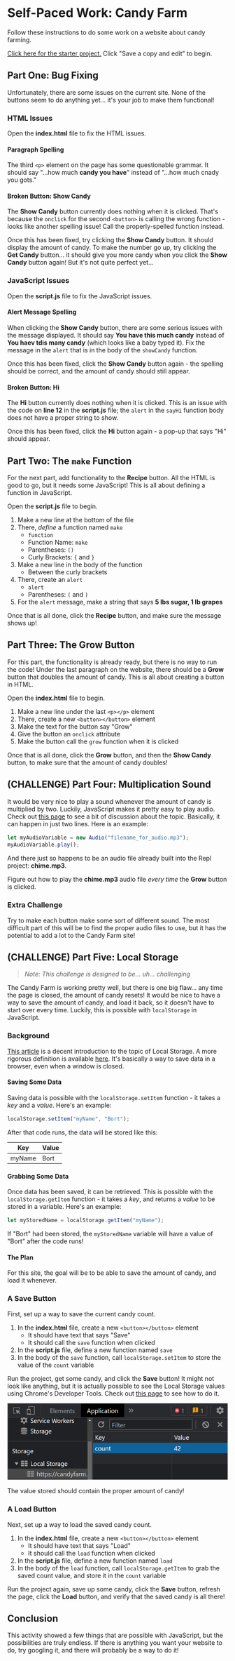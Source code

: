# Self-Paced Work: Candy Farm
Follow these instructions to do some work on a website about candy farming.

[Click here for the starter project.](https://vscodeedu.com/45LBCl4P7GEKXlWvG9CN) Click "Save a copy and edit" to begin.

## Part One: Bug Fixing
Unfortunately, there are some issues on the current site. None of the buttons seem to do anything yet... it's your job to make them functional!

### HTML Issues
Open the **index.html** file to fix the HTML issues.

#### Paragraph Spelling
The third `<p>` element on the page has some questionable grammar. It should say "...how much **candy you have**" instead of "...how much cnady you gots."

#### Broken Button: Show Candy
The **Show Candy** button currently does nothing when it is clicked. That's because the `onclick` for the second `<button>` is calling the wrong function - looks like another spelling issue! Call the properly-spelled function instead.

Once this has been fixed, try clicking the **Show Candy** button. It should display the amount of candy. To make the number go up, try clicking the **Get Candy** button... it should give you more candy when you click the **Show Candy** button again! But it's not quite perfect yet...

### JavaScript Issues
Open the **script.js** file to fix the JavaScript issues.

#### Alert Message Spelling
When clicking the **Show Candy** button, there are some serious issues with the message displayed. It should say **You have this much candy** instead of **You haev tdis many candy** (which looks like a baby typed it). Fix the message in the `alert` that is in the body of the `showCandy` function.

Once this has been fixed, click the **Show Candy** button again - the spelling should be correct, and the amount of candy should still appear.

#### Broken Button: Hi
The **Hi** button currently does nothing when it is clicked. This is an issue with the code on **line 12** in the **script.js** file; the `alert` in the `sayHi` function body does not have a proper string to show.

Once this has been fixed, click the **Hi** button again - a pop-up that says "Hi" should appear.

## Part Two: The `make` Function
For the next part, add functionality to the **Recipe** button. All the HTML is good to go, but it needs some JavaScript! This is all about defining a function in JavaScript.

Open the **script.js** file to begin.

1. Make a new line at the bottom of the file
1. There, _define_ a function named `make`
    - `function`
    - Function Name: `make`
    - Parentheses: `()`
    - Curly Brackets: `{` and `}`
1. Make a new line in the body of the function
    - Between the curly brackets
1. There, create an `alert`
    - `alert`
    - Parentheses: `(` and `)`
1. For the `alert` message, make a string that says **5 lbs sugar, 1 lb grapes**

Once that is all done, click the **Recipe** button, and make sure the message shows up!

## Part Three: The Grow Button
For this part, the functionality is already ready, but there is no way to run the code! Under the last paragraph on the website, there should be a **Grow** button that doubles the amount of candy. This is all about creating a button in HTML.

Open the **index.html** file to begin.

1. Make a new line under the last `<p></p>` element
1. There, create a new `<button></button>` element
1. Make the text for the button say "Grow"
1. Give the button an `onclick` attribute
1. Make the button call the `grow` function when it is clicked

Once that is all done, click the **Grow** button, and then the **Show Candy** button, to make sure that the amount of candy doubles!

## (CHALLENGE) Part Four: Multiplication Sound
It would be very nice to play a sound whenever the amount of candy is multiplied by two. Luckily, JavaScript makes it pretty easy to play audio. Check out [this page](https://stackoverflow.com/questions/9419263/how-to-play-audio) to see a bit of discussion about the topic. Basically, it can happen in just two lines. Here is an example:

```js
let myAudioVariable = new Audio("filename_for_audio.mp3");
myAudioVariable.play();
```

And there just so happens to be an audio file already built into the Repl project: **chime.mp3**.

Figure out how to play the **chime.mp3** audio file _every time_ the **Grow** button is clicked.

### Extra Challenge
Try to make each button make some sort of different sound. The most difficult part of this will be to find the proper audio files to use, but it has the potential to add a lot to the Candy Farm site!

## (CHALLENGE) Part Five: Local Storage
>_Note: This challenge is designed to be... uh... challenging_

The Candy Farm is working pretty well, but there is one big flaw... any time the page is closed, the amount of candy resets! It would be nice to have a way to save the amount of candy, and load it back, so it doesn't have to start over every time. Luckily, this is possible with `localStorage` in JavaScript.

### Background
[This article](https://blog.logrocket.com/localstorage-javascript-complete-guide/) is a decent introduction to the topic of Local Storage. A more rigorous definition is available [here](https://developer.mozilla.org/en-US/docs/Web/API/Window/localStorage). It's basically a way to save data in a browser, even when a window is closed.

#### Saving Some Data
Saving data is possible with the `localStorage.setItem` function - it takes a _key_ and a _value_. Here's an example:

```js
localStorage.setItem("myName", "Bort");
```

After that code runs, the data will be stored like this:

| Key | Value |
|-|-|
| myName | Bort |

#### Grabbing Some Data
Once data has been saved, it can be retrieved. This is possible with the `localStorage.getItem` function - it takes a _key_, and returns a _value_ to be stored in a variable. Here's an example:

```js
let myStoredName = localStorage.getItem("myName");
```

If "Bort" had been stored, the `myStoredName` variable will have a value of "Bort" after the code runs!

#### The Plan
For this site, the goal will be to be able to save the amount of candy, and load it whenever.

### A Save Button
First, set up a way to save the current candy count.

1. In the **index.html** file, create a new `<button></button>` element
    - It should have text that says "Save"
    - It should call the `save` function when clicked
1. In the **script.js** file, define a new function named `save`
1. In the body of the `save` function, call `localStorage.setItem` to store the value of the `count` variable

Run the project, get some candy, and click the **Save** button! It might not look like anything, but it is actually possible to see the Local Storage values using Chrome's Developer Tools. Check out [this page](https://stackoverflow.com/questions/9404813/how-to-view-or-edit-localstorage#:~:text=It's%20simple.,your%20browser's%20local%20storage%20there.) to see how to do it.

![](Assets/LocalStorageDevTools.png)

The value stored should contain the proper amount of candy!

### A Load Button
Next, set up a way to load the saved candy count.

1. In the **index.html** file, create a new `<button></button>` element
    - It should have text that says "Load"
    - It should call the `load` function when clicked
1. In the **script.js** file, define a new function named `load`
1. In the body of the `load` function, call `localStorage.getItem` to grab the saved count value, and store it in the `count` variable

Run the project again, save up some candy, click the **Save** button, refresh the page, click the **Load** button, and verify that the saved candy is all there!

## Conclusion
This activity showed a few things that are possible with JavaScript, but the possibilities are truly endless. If there is anything you want your website to do, try googling it, and there will probably be a way to do it!

